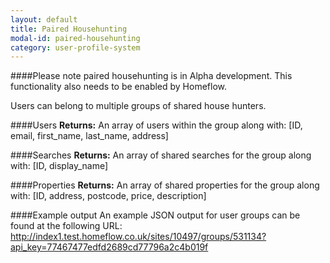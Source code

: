 ```yaml
---
layout: default
title: Paired Househunting
modal-id: paired-househunting
category: user-profile-system
---
```


####Please note paired househunting is in Alpha development. This functionality also needs to be enabled by Homeflow.

Users can belong to multiple groups of shared house hunters.

####Users
**Returns:** An array of users within the group along with: [ID, email, first_name, last_name, address]

####Searches
**Returns:** An array of shared searches for the group along with: [ID, display_name]

####Properties
**Returns:** An array of shared properties for the group along with: [ID, address, postcode, price, description]

####Example output
An example JSON output for user groups can be found at the following URL:
http://index1.test.homeflow.co.uk/sites/10497/groups/531134?api_key=77467477edfd2689cd77796a2c4b019f
